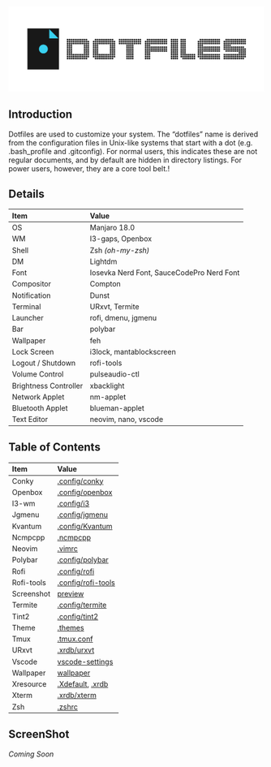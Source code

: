 ![Dotfiles Header](https://raw.githubusercontent.com/nabil48/dotfiles/master/images/header.png)

## Introduction

Dotfiles are used to customize your system. The “dotfiles” name is derived from the configuration files in Unix-like systems that start with a dot (e.g. .bash_profile and .gitconfig). For normal users, this indicates these are not regular documents, and by default are hidden in directory listings. For power users, however, they are a core tool belt.</tspan>!

## Details

| Item                  | Value                                     |
| :-------------------- | :---------------------------------------- |
| OS                    | Manjaro 18.0                              |
| WM                    | I3-gaps, Openbox                          |
| Shell                 | Zsh _(oh-my-zsh)_                         |
| DM                    | Lightdm                                   |
| Font                  | Iosevka Nerd Font, SauceCodePro Nerd Font |
| Compositor            | Compton                                   |
| Notification          | Dunst                                     |
| Terminal              | URxvt, Termite                            |
| Launcher              | rofi, dmenu, jgmenu                       |
| Bar                   | polybar                                   |
| Wallpaper             | feh                                       |
| Lock Screen           | i3lock, mantablockscreen                  |
| Logout / Shutdown     | rofi-tools                                |
| Volume Control        | pulseaudio-ctl                            |
| Brightness Controller | xbacklight                                |
| Network Applet        | nm-applet                                 |
| Bluetooth Applet      | blueman-applet                            |
| Text Editor           | neovim, nano, vscode                      |

## Table of Contents

| Item       | Value                                                                                                                                            |
| :--------- | :----------------------------------------------------------------------------------------------------------------------------------------------- |
| Conky      | [.config/conky](https://github.com/nabil48/dotfiles/tree/master/.config/conky)                                                                   |
| Openbox    | [.config/openbox](https://github.com/nabil48/dotfiles/tree/master/.config/openbox)                                                               |
| I3-wm      | [.config/i3](https://github.com/nabil48/dotfiles/tree/master/.config/i3)                                                                         |
| Jgmenu     | [.config/jgmenu](https://github.com/nabil48/dotfiles/tree/master/.config/jgmenu)                                                                 |
| Kvantum    | [.config/Kvantum](https://github.com/nabil48/dotfiles/tree/master/.config/Kvantum)                                                               |
| Ncmpcpp    | [.ncmpcpp](https://github.com/nabil48/dotfiles/tree/master/.ncmpcpp)                                                                             |
| Neovim     | [.vimrc](https://github.com/nabil48/dotfiles/blob/master/.config/nvim)                                                                           |
| Polybar    | [.config/polybar](https://github.com/nabil48/dotfiles/tree/master/.config/polybar)                                                               |
| Rofi       | [.config/rofi](https://github.com/nabil48/dotfiles/tree/master/.config/rofi)                                                                     |
| Rofi-tools | [.config/rofi-tools](https://github.com/nabil48/dotfiles/tree/master/.config/rofi-tools)                                                         |
| Screenshot | [preview](https://github.com/nabil48/dotfiles/tree/master/preview)                                                                               |
| Termite    | [.config/termite](https://github.com/nabil48/dotfiles/tree/master/.config/termite)                                                               |
| Tint2      | [.config/tint2](https://github.com/nabil48/dotfiles/tree/master/.config/tint2)                                                                   |
| Theme      | [.themes]()                                                                                                                                      |
| Tmux       | [.tmux.conf](https://github.com/nabil48/dotfiles/blob/master/.tmux.conf)                                                                         |
| URxvt      | [.xrdb/urxvt](https://github.com/nabil48/dotfiles/blob/master/.xrdb/urxvt)                                                                       |
| Vscode     | [vscode-settings](https://github.com/nabil48/dotfiles/blob/master/vscode-settings.json)                                                          |
| Wallpaper  | [wallpaper](https://github.com/nabil48/dotfiles/tree/master/wallpaper)                                                                           |
| Xresource  | [.Xdefault](https://github.com/nabil48/dotfiles/blob/master/.Xresources), [.xrdb](https://github.com/nabil48/dotfiles/tree/master/.Xresources.d) |
| Xterm      | [.xrdb/xterm](https://github.com/nabil48/dotfiles/blob/master/.xrdb/xterm)                                                                       |
| Zsh        | [.zshrc](https://github.com/nabil48/dotfiles/blob/master/.zshrc)                                                                                 |

## ScreenShot

_Coming Soon_
